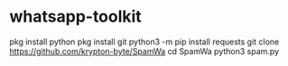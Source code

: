 # whatsapp-toolkit
pkg install python
pkg install git
python3 -m pip install requests
git clone https://github.com/krypton-byte/SpamWa
cd SpamWa
python3 spam.py
